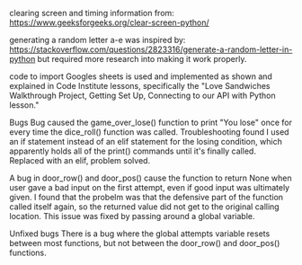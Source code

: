 clearing screen and timing information from: https://www.geeksforgeeks.org/clear-screen-python/

generating a random letter a-e was inspired by: https://stackoverflow.com/questions/2823316/generate-a-random-letter-in-python but required more research into making it work properly.

code to import Googles sheets is used and implemented as shown and explained in Code Institute lessons, specifically the "Love Sandwiches Walkthrough Project, Getting Set Up, Connecting to our API with Python lesson."

Bugs
Bug caused the game_over_lose() function to print "You lose" once for every time the dice_roll() function was called. Troubleshooting found I used an if statement instead of an elif statement for the losing condition, which apparently holds all of the print() commands until it's finally called. Replaced with an elif, problem solved.

A bug in door_row() and door_pos() cause the function to return None when user gave a bad input on the first attempt, even if good input was ultimately given. I found that the probelm was that the defensive part of the function called itself again, so the returned value did not get to the original calling location. This issue was fixed by passing around a global variable.

Unfixed bugs
There is a bug where the global attempts variable resets between most functions, but not between the door_row() and door_pos() functions. 